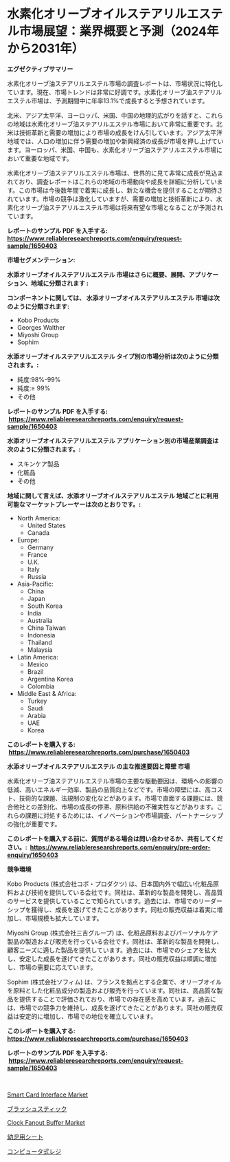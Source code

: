 <p><h1>水素化オリーブオイルステアリルエステル市場展望：業界概要と予測（2024年から2031年）</h1></p><p><strong>エグゼクティブサマリー</strong></p>
<p><p>水素化オリーブ油ステアリルエステル市場の調査レポートは、市場状況に特化しています。現在、市場トレンドは非常に好調です。水素化オリーブ油ステアリルエステル市場は、予測期間中に年率13.1%で成長すると予想されています。</p><p>北米、アジア太平洋、ヨーロッパ、米国、中国の地理的広がりを話すと、これらの地域は水素化オリーブ油ステアリルエステル市場において非常に重要です。北米は技術革新と需要の増加により市場の成長をけん引しています。アジア太平洋地域では、人口の増加に伴う需要の増加や新興経済の成長が市場を押し上げています。ヨーロッパ、米国、中国も、水素化オリーブ油ステアリルエステル市場において重要な地域です。</p><p>水素化オリーブ油ステアリルエステル市場は、世界的に見て非常に成長が見込まれており、調査レポートはこれらの地域の市場動向や成長を詳細に分析しています。この市場は今後数年間で着実に成長し、新たな機会を提供することが期待されています。市場の競争は激化していますが、需要の増加と技術革新により、水素化オリーブ油ステアリルエステル市場は将来有望な市場となることが予測されています。</p></p>
<p><strong>レポートのサンプル PDF を入手する: <a href="https://www.reliableresearchreports.com/enquiry/request-sample/1650403">https://www.reliableresearchreports.com/enquiry/request-sample/1650403</a></strong></p>
<p><strong>市場セグメンテーション:</strong></p>
<p><strong> 水添オリーブオイルステアリルエステル 市場はさらに概要、展開、アプリケーション、地域に分類されます :</strong></p>
<p><strong>コンポーネントに関しては、 水添オリーブオイルステアリルエステル 市場は次のように分類されます: &nbsp;</strong></p>
<p><ul><li>Kobo Products</li><li>Georges Walther</li><li>Miyoshi Group</li><li>Sophim</li></ul></p>
<p><strong> 水添オリーブオイルステアリルエステル タイプ別の市場分析は次のように分類されます。:</strong></p>
<p><ul><li>純度:98%-99%</li><li>純度:≥ 99%</li><li>その他</li></ul></p>
<p><strong>レポートのサンプル PDF を入手する: &nbsp;<a href="https://www.reliableresearchreports.com/enquiry/request-sample/1650403">https://www.reliableresearchreports.com/enquiry/request-sample/1650403</a></strong></p>
<p><strong> 水添オリーブオイルステアリルエステル アプリケーション別の市場産業調査は次のように分類されます。:</strong></p>
<p><ul><li>スキンケア製品</li><li>化粧品</li><li>その他</li></ul></p>
<p><strong>地域に関して言えば、水添オリーブオイルステアリルエステル 地域ごとに利用可能なマーケットプレーヤーは次のとおりです。:</strong></p>
<p><ul>
    <li>
        North America:
        <ul>
            <li>United States</li>
            <li>Canada</li>
        </ul>
    </li>
    <li>
        Europe:
        <ul>
            <li>Germany</li>
            <li>France</li>
            <li>U.K.</li>
            <li>Italy</li>
            <li>Russia</li>
        </ul>
    </li>
    <li>
        Asia-Pacific:
        <ul>
            <li>China</li>
            <li>Japan</li>
            <li>South Korea</li>
            <li>India</li>
            <li>Australia</li>
            <li>China Taiwan</li>
            <li>Indonesia</li>
            <li>Thailand</li>
            <li>Malaysia</li>
        </ul>
    </li>
    <li>
        Latin America:
        <ul>
            <li>Mexico</li>
            <li>Brazil</li>
            <li>Argentina Korea</li>
            <li>Colombia</li>
        </ul>
    </li>
    <li>
        Middle East & Africa:
        <ul>
            <li>Turkey</li>
            <li>Saudi</li>
            <li>Arabia</li>
            <li>UAE</li>
            <li>Korea</li>
        </ul>
    </li>
    </ul></p>
<p><strong>このレポートを購入する: &nbsp;<a href="https://www.reliableresearchreports.com/purchase/1650403">https://www.reliableresearchreports.com/purchase/1650403</a></strong></p>
<p><strong>水添オリーブオイルステアリルエステル の主な推進要因と障壁 市場</strong></p>
<p><p>水素化オリーブ油ステアリルエステル市場の主要な駆動要因は、環境への影響の低減、高いエネルギー効率、製品の品質向上などです。市場の障壁には、高コスト、技術的な課題、法規制の変化などがあります。市場で直面する課題には、競合他社との差別化、市場の成長の停滞、原料供給の不確実性などがあります。これらの課題に対処するためには、イノベーションや市場調査、パートナーシップの強化が重要です。</p></p>
<p><strong>このレポートを購入する前に、質問がある場合は問い合わせるか、共有してください。:&nbsp; <a href="https://www.reliableresearchreports.com/enquiry/pre-order-enquiry/1650403">https://www.reliableresearchreports.com/enquiry/pre-order-enquiry/1650403</a></strong></p>
<p><strong>競争環境</strong></p>
<p><p>Kobo Products (株式会社コボ・プロダクツ) は、日本国内外で幅広い化粧品原料および技術を提供している会社です。同社は、革新的な製品を開発し、高品質のサービスを提供していることで知られています。過去には、市場でのリーダーシップを獲得し、成長を遂げてきたことがあります。同社の販売収益は着実に増加し、市場規模も拡大しています。</p><p>Miyoshi Group (株式会社三吉グループ) は、化粧品原料およびパーソナルケア製品の製造および販売を行っている会社です。同社は、革新的な製品を開発し、顧客ニーズに適した製品を提供しています。過去には、市場でのシェアを拡大し、安定した成長を遂げてきたことがあります。同社の販売収益は順調に増加し、市場の需要に応えています。</p><p>Sophim (株式会社ソフィム) は、フランスを拠点とする企業で、オリーブオイルを原料とした化粧品成分の製造および販売を行っています。同社は、高品質な製品を提供することで評価されており、市場での存在感を高めています。過去には、市場での競争力を維持し、成長を遂げてきたことがあります。同社の販売収益は安定的に増加し、市場での地位を確立しています。</p></p>
<p><strong>このレポートを購入する: &nbsp; <a href="https://www.reliableresearchreports.com/purchase/1650403">https://www.reliableresearchreports.com/purchase/1650403</a></strong></p>
<p><strong>レポートのサンプル PDF を入手する: &nbsp;<a href="https://www.reliableresearchreports.com/enquiry/request-sample/1650403">https://www.reliableresearchreports.com/enquiry/request-sample/1650403</a></strong><strong></strong></p>
<p>&nbsp;</p>
<p><p><a href="https://github.com/timeliteaut/Market-Research-Report-List-1/blob/main/smart-card-interface-market.md">Smart Card Interface Market</a></p><p><a href="https://medium.com/@rylanaufman56456/%E3%83%96%E3%83%A9%E3%83%83%E3%82%B7%E3%83%A5%E3%82%B9%E3%83%86%E3%82%A3%E3%83%83%E3%82%AF%E5%B8%82%E5%A0%B4%E3%81%AE%E8%A6%8F%E6%A8%A1-%E5%B8%82%E5%A0%B4%E3%81%AE%E5%B1%95%E6%9C%9B%E3%81%A8%E5%B8%82%E5%A0%B4%E3%81%AE%E4%BA%88%E6%B8%AC-2024%E5%B9%B4%E3%81%8B%E3%82%892031%E5%B9%B4%E3%81%BE%E3%81%A7-ccfca5b764e3">ブラッシュスティック</a></p><p><a href="https://github.com/bobicer/Market-Research-Report-List-2/blob/main/clock-fanout-buffer-market.md">Clock Fanout Buffer Market</a></p><p><a href="https://github.com/Calvi3ynJerde867/Market-Research-Report-List-1/blob/main/332483510032.md">幼児用シート</a></p><p><a href="https://github.com/JacksonWiza1924/Market-Research-Report-List-1/blob/main/988490110033.md">コンピュータ式レジ</a></p></p>